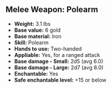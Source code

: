 ## Melee Weapon: Polearm

- **Weight:** 3.1 lbs
- **Base value:** 6 gold
- **Base material:** Iron
- **Skill:** Polearm
- **Hands to use:** Two-handed
- **Appliable:** Yes, for a ranged attack
- **Base damage - Small:** 2d5 (avg 6.0)
- **Base damage - Large:** 2d7 (avg 8.0)
- **Enchantable:** Yes
- **Safe enchantable level:** +15 or below
